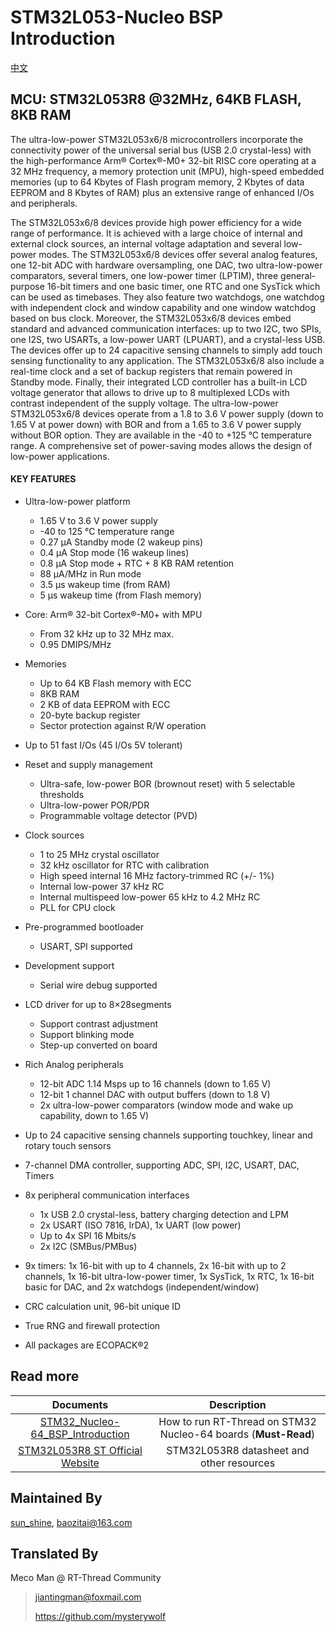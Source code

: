 # STM32L053-Nucleo BSP Introduction

[中文](README_zh.md) 

## MCU: STM32L053R8 @32MHz, 64KB FLASH,  8KB RAM

The ultra-low-power STM32L053x6/8 microcontrollers incorporate the connectivity power of the universal serial bus (USB 2.0 crystal-less) with the high-performance Arm® Cortex®-M0+ 32-bit RISC core operating at a 32 MHz frequency, a memory protection unit (MPU), high-speed embedded memories (up to 64 Kbytes of Flash program memory, 2 Kbytes of data EEPROM and 8 Kbytes of RAM) plus an extensive range of enhanced I/Os and peripherals.

The STM32L053x6/8 devices provide high power efficiency for a wide range of performance. It is achieved with a large choice of internal and external clock sources, an internal voltage adaptation and several low-power modes.
The STM32L053x6/8 devices offer several analog features, one 12-bit ADC with hardware oversampling, one DAC, two ultra-low-power comparators, several timers, one low-power timer (LPTIM), three general-purpose 16-bit timers and one basic timer, one RTC and one SysTick which can be used as timebases. They also feature two watchdogs, one watchdog with independent clock and window capability and one window watchdog based on bus clock.
Moreover, the STM32L053x6/8 devices embed standard and advanced communication interfaces: up to two I2C, two SPIs, one I2S, two USARTs, a low-power UART (LPUART), and a crystal-less USB. The devices offer up to 24 capacitive sensing channels to simply add touch sensing functionality to any application.
The STM32L053x6/8 also include a real-time clock and a set of backup registers that remain powered in Standby mode.
Finally, their integrated LCD controller has a built-in LCD voltage generator that allows to drive up to 8 multiplexed LCDs with contrast independent of the supply voltage.
The ultra-low-power STM32L053x6/8 devices operate from a 1.8 to 3.6 V power supply (down to 1.65 V at power down) with BOR and from a 1.65 to 3.6 V power supply without BOR option. They are available in the -40 to +125 °C temperature range. A comprehensive set of power-saving modes allows the design of low-power applications.

#### KEY FEATURES

- Ultra-low-power platform
  - 1.65 V to 3.6 V power supply
  - -40 to 125 °C temperature range
  - 0.27 μA Standby mode (2 wakeup pins)
  - 0.4 μA Stop mode (16 wakeup lines)
  - 0.8 μA Stop mode + RTC + 8 KB RAM retention
  - 88 μA/MHz in Run mode
  - 3.5 μs wakeup time (from RAM)
  - 5 μs wakeup time (from Flash memory)
- Core: Arm® 32-bit Cortex®-M0+ with MPU
  - From 32 kHz up to 32 MHz max.
  - 0.95 DMIPS/MHz
- Memories
  - Up to 64 KB Flash memory with ECC
  - 8KB RAM
  - 2 KB of data EEPROM with ECC
  - 20-byte backup register
  - Sector protection against R/W operation
- Up to 51 fast I/Os (45 I/Os 5V tolerant)
- Reset and supply management
  - Ultra-safe, low-power BOR (brownout reset) with 5 selectable thresholds
  - Ultra-low-power POR/PDR
  - Programmable voltage detector (PVD)
- Clock sources
  - 1 to 25 MHz crystal oscillator
  - 32 kHz oscillator for RTC with calibration
  - High speed internal 16 MHz factory-trimmed RC (+/- 1%)
  - Internal low-power 37 kHz RC
  - Internal multispeed low-power 65 kHz to 4.2 MHz RC
  - PLL for CPU clock
- Pre-programmed bootloader
  - USART, SPI supported
- Development support
  - Serial wire debug supported
- LCD driver for up to 8×28segments
  - Support contrast adjustment
  - Support blinking mode
  - Step-up converted on board

- Rich Analog peripherals
  - 12-bit ADC 1.14 Msps up to 16 channels (down to 1.65 V)
  - 12-bit 1 channel DAC with output buffers (down to 1.8 V)
  - 2x ultra-low-power comparators (window mode and wake up capability, down to 1.65 V)
- Up to 24 capacitive sensing channels supporting touchkey, linear and rotary touch sensors
- 7-channel DMA controller, supporting ADC, SPI, I2C, USART, DAC, Timers
- 8x peripheral communication interfaces
  - 1x USB 2.0 crystal-less, battery charging detection and LPM
  - 2x USART (ISO 7816, IrDA), 1x UART (low power)
  - Up to 4x SPI 16 Mbits/s
  - 2x I2C (SMBus/PMBus)
- 9x timers: 1x 16-bit with up to 4 channels, 2x 16-bit with up to 2 channels, 1x 16-bit ultra-low-power timer, 1x SysTick, 1x RTC, 1x 16-bit basic for DAC, and 2x watchdogs (independent/window)
- CRC calculation unit, 96-bit unique ID
- True RNG and firewall protection
- All packages are ECOPACK®2



## Read more

|                          Documents                           |                         Description                          |
| :----------------------------------------------------------: | :----------------------------------------------------------: |
| [STM32_Nucleo-64_BSP_Introduction](../docs/STM32_Nucleo-64_BSP_Introduction.md) | How to run RT-Thread on STM32 Nucleo-64 boards (**Must-Read**) |
| [STM32L053R8 ST Official Website](https://www.st.com/en/microcontrollers-microprocessors/stm32l053r8.html#documentation) |          STM32L053R8 datasheet and other resources           |



## Maintained By

 [sun_shine](https://github.com/xupenghu), <baozitai@163.com>



## Translated By

Meco Man @ RT-Thread Community

> jiantingman@foxmail.com 
>
> https://github.com/mysterywolf